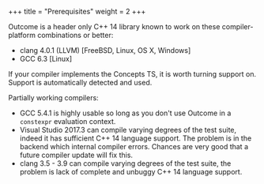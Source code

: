 +++
title = "Prerequisites"
weight = 2
+++

Outcome is a header only C++ 14 library known to work on these compiler-platform combinations or better:

- clang 4.0.1 (LLVM) [FreeBSD, Linux, OS X, Windows]
- GCC 6.3 [Linux]

If your compiler implements the Concepts TS, it is worth turning support on. Support is automatically
detected and used.

Partially working compilers:

- GCC 5.4.1 is highly usable so long as you don't use Outcome in a `constexpr` evaluation context.
- Visual Studio 2017.3 can compile varying degrees of the test suite, indeed it has sufficient C++ 14 language
support. The problem is in the backend which internal compiler errors. Chances are very good that a future
compiler update will fix this.
- clang 3.5 - 3.9 can compile varying degrees of the test suite, the problem is lack of complete and unbuggy C++ 14 language support.
